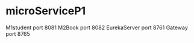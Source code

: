 # microServiceP1
M1student port 8081
M2Book    port 8082
EurekaServer port 8761
Gateway   port 8765
